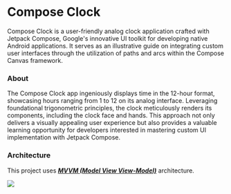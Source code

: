 # Compose Clock

Compose Clock is a user-friendly analog clock application crafted with Jetpack Compose, Google's innovative UI toolkit for developing native Android applications. It serves as an illustrative guide on integrating custom user interfaces through the utilization of paths and arcs within the Compose Canvas framework.

### About

The Compose Clock app ingeniously displays time in the 12-hour format, showcasing hours ranging from 1 to 12 on its analog interface. Leveraging foundational trigonometric principles, the clock meticulously renders its components, including the clock face and hands. This approach not only delivers a visually appealing user experience but also provides a valuable learning opportunity for developers interested in mastering custom UI implementation with Jetpack Compose.

### Architecture

This project uses [***MVVM (Model View View-Model)***](https://developer.android.com/jetpack/docs/guide#recommended-app-arch) architecture.

![](https://developer.android.com/topic/libraries/architecture/images/final-architecture.png)
